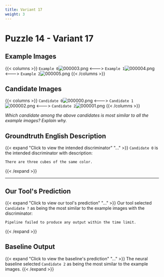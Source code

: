 ```yaml
---
title: Variant 17
weight: 3
---
```


# Puzzle 14 - Variant 17

## Example Images
{{< columns >}}
`Example 0`![000003.png](/clevr-variants/threepack/fovariant-17/render/images/CLEVR_val_000003.png)
<--->
`Example 1`![000004.png](/clevr-variants/threepack/fovariant-17/render/images/CLEVR_val_000004.png)
<--->
`Example 2`![000005.png](/clevr-variants/threepack/fovariant-17/render/images/CLEVR_val_000005.png)
{{< /columns >}}

## Candidate Images
{{< columns >}}
`Candidate 0`![000000.png](/clevr-variants/threepack/fovariant-17/render/images/CLEVR_val_000000.png)
<--->
`Candidate 1`![000002.png](/clevr-variants/threepack/fovariant-17/render/images/CLEVR_val_000002.png)
<--->
`Candidate 2`![000001.png](/clevr-variants/threepack/fovariant-17/render/images/CLEVR_val_000001.png)
{{< /columns >}}

*Which candidate among the above candidates is most similar to all the example images? Explain why.*

## Groundtruth English Description

{{< expand "Click to view the intended discriminator" "..." >}}
`Candidate 0` is the intended discriminator with description:
```plaintext 
There are three cubes of the same color.
```
{{< /expand >}}

---



## Our Tool's Prediction

{{< expand "Click to view our tool's prediction" "..." >}}
Our tool selected `Candidate ?` as being the most similar to the example images with the discriminator:
```plaintext
Pipeline failed to produce any output within the time limit.
```
{{< /expand >}}



## Baseline Output

{{< expand "Click to view the baseline's prediction" "..." >}}
The neural baseline selected `Candidate 2` as being the most similar to the example images.
{{< /expand >}}

